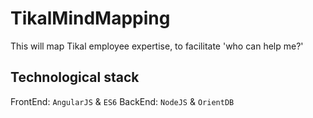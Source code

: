 # TikalMindMapping

This will map Tikal employee expertise, to facilitate 'who can help me?'

## Technological stack  
FrontEnd: `AngularJS` & `ES6`
BackEnd: `NodeJS` & `OrientDB`

